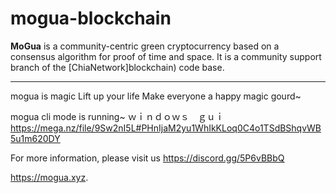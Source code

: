 # mogua-blockchain

**MoGua** is a community-centric green cryptocurrency based on a consensus algorithm for proof of time and space. It is a community support branch of the [ChiaNetwork]blockchain) code base.

***************
mogua is magic
Lift up your life
Make everyone a happy magic gourd~

mogua cli mode is running~
ｗｉｎｄｏｗｓ　ｇｕｉ　
https://mega.nz/file/9Sw2nI5L#PHnIjaM2yu1WhIkKLoq0C4o1TSdBShqvWB5u1m620DY


For more information, please visit us
https://discord.gg/5P6vBBbQ

https://mogua.xyz.

